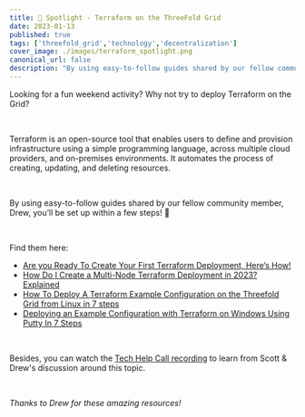 ```yaml
---
title: 🌟 Spotlight - Terraform on the ThreeFold Grid
date: 2023-01-13
published: true
tags: ['threefold_grid','technology','decentralization']
cover_image: ./images/terraform_spotlight.png
canonical_url: false
description: "By using easy-to-follow guides shared by our fellow community member, Drew, you’ll be set up within a few steps!"
---
```


Looking for a fun weekend activity? Why not try to deploy Terraform on the Grid?

<br/>

Terraform is an open-source tool that enables users to define and provision infrastructure using a simple programming language, across multiple cloud providers, and on-premises environments. It automates the process of creating, updating, and deleting resources.

<br/>

By using easy-to-follow guides shared by our fellow community member, Drew, you’ll be set up within a few steps! 🙌 

<br/>

Find them here:
* [Are you Ready To Create Your First Terraform Deployment, Here’s How!](https://forum.threefold.io/t/are-you-ready-to-create-your-first-terraform-deployment-heres-how/3670)
* [How Do I Create a Multi-Node Terraform Deployment in 2023? Explained](https://forum.threefold.io/t/how-do-i-create-a-multi-node-terraform-deployment-in-2023-explained/3669)
* [How To Deploy A Terraform Example Configuration on the Threefold Grid from Linux in 7 steps](https://forum.threefold.io/t/how-to-deploy-a-terraform-example-configuration-on-the-threefold-grid-from-linux-in-7-steps/3672)
* [Deploying an Example Configuration with Terraform on Windows Using Putty In 7 Steps](https://forum.threefold.io/t/deploying-an-example-configuration-with-terraform-on-windows-using-putty-in-7-steps/3671)

<br/>

Besides, you can watch the [Tech Help Call recording](https://forum.threefold.io/t/weekly-tech-hangout-01-09-23-call-recording/3683) to learn from Scott & Drew's discussion around this topic.

<br/>

*Thanks to Drew for these amazing resources!*
